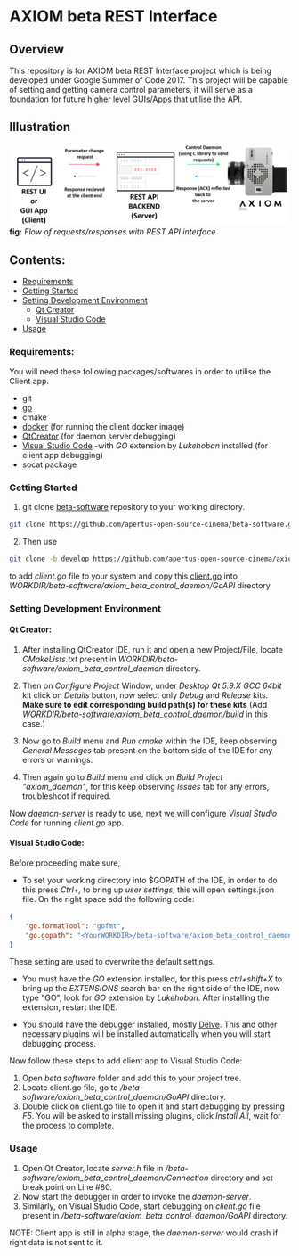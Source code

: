 # AXIOM beta REST Interface

## Overview
This repository is for AXIOM beta REST Interface project which is being developed under Google Summer of Code 2017. This project will be capable of setting and getting camera control parameters, it will serve as a foundation for future higher level GUIs/Apps that utilise the API.

## Illustration

![AXIOM beta REST connection](/image/AXIOM_fig.jpg)
**fig:** _Flow of requests/responses with REST API interface_

## Contents:
* [Requirements](https://github.com/apertus-open-source-cinema/axiom-beta-rest-interface/tree/develop#requirements)
* [Getting Started](https://github.com/apertus-open-source-cinema/axiom-beta-rest-interface/tree/develop#getting-started)
* [Setting Development Environment](https://github.com/apertus-open-source-cinema/axiom-beta-rest-interface/tree/develop#setting-development-environment)
    * [Qt Creator](https://github.com/apertus-open-source-cinema/axiom-beta-rest-interface/tree/develop#qt-creator)
    * [Visual Studio Code](https://github.com/apertus-open-source-cinema/axiom-beta-rest-interface/tree/develop#visual-studio-code)
* [Usage](https://github.com/apertus-open-source-cinema/axiom-beta-rest-interface/tree/develop#usage)

### Requirements:
You will need these following packages/softwares in order to utilise the Client app.
* git
* [go](https://golang.org/doc/install)
* cmake
* [docker](https://docs.docker.com/engine/installation/) (for running the client docker image)
* [QtCreator](https://www.qt.io/download-open-source/?hsCtaTracking=f977210e-de67-475f-a32b-65cec207fd03|d62710cd-e1db-46aa-8d4d-2f1c1ffdacea#section-2) (for daemon server debugging)
* [Visual Studio Code](https://code.visualstudio.com/download) -with _GO_ extension by _Lukehoban_ installed (for client app debugging)
* socat package

### Getting Started
1. git clone [beta-software](https://github.com/apertus-open-source-cinema/beta-software) repository to your working directory.
```bash
git clone https://github.com/apertus-open-source-cinema/beta-software.git 
```

2. Then use
```bash
git clone -b develop https://github.com/apertus-open-source-cinema/axiom-beta-rest-interface.git  
```
to add _client.go_ file to your system and copy this [client.go](https://github.com/apertus-open-source-cinema/axiom-beta-rest-interface/blob/develop/GoAPI/client.go) into _WORKDIR/beta-software/axiom_beta_control_daemon/GoAPI_ directory

### Setting Development Environment

#### Qt Creator:
1. After installing QtCreator IDE, run it and open a new Project/File, locate _CMakeLists.txt_ present in _WORKDIR/beta-software/axiom_beta_control_daemon_ directory.

2. Then on _Configure Project_ Window, under _Desktop Qt 5.9.X GCC 64bit_ kit click on _Details_ button, now select only _Debug_ and _Release_ kits. **Make sure to edit corresponding build path(s) for these kits** (Add _WORKDIR/beta-software/axiom_beta_control_daemon/build_ in this case.)

2. Now go to _Build_ menu and _Run cmake_ within the IDE, keep observing _General Messages_ tab present on the bottom side of the IDE for any errors or warnings.

3. Then again go to _Build_ menu and click on _Build Project "axiom_daemon"_, for this keep observing _Issues_ tab for any errors, troubleshoot if required.

Now _daemon-server_ is ready to use, next we will configure _Visual Studio Code_ for running _client.go_ app. 


#### Visual Studio Code:
Before proceeding make sure,
* To set your working directory into $GOPATH of the IDE, in order to do this press _Ctrl+,_ to bring up _user settings_, this will open settings.json file. On the right space add the following code:

```json
{
    "go.formatTool": "gofmt",
    "go.gopath": "<YourWORKDIR>/beta-software/axiom_beta_control_daemon/build/3rdParty/flatbuffers/src/flatbuffers_project:<YourWORKDIR>/beta-software/axiom_beta_control_daemon/build"
}
```
These setting are used to overwrite the default settings.

* You must have the _GO_ extension installed, for this press _ctrl+shift+X_ to bring up the _EXTENSIONS_ search bar on the right side of the IDE, now type "GO", look for _GO_ extension by _Lukehoban_. After installing the extension, restart the IDE.

* You should have the debugger installed, mostly [Delve](https://github.com/derekparker/delve). This and other necessary plugins will be installed automatically when you will start debugging process.

Now follow these steps to add client app to Visual Studio Code:

1. Open _beta software_ folder and add this to your project tree.
2. Locate client.go file, go to _/beta-software/axiom_beta_control_daemon/GoAPI_ directory.
3. Double click on client.go file to open it and start debugging by pressing _F5_. You will be asked to install missing plugins, click _Install All_, wait for the process to complete.


### Usage

1. Open Qt Creator, locate _server.h_ file in _/beta-software/axiom_beta_control_daemon/Connection_ directory and set break point on Line #80.
2. Now start the debugger in order to invoke the _daemon-server_.
3. Similarly, on Visual Studio Code, start debugging on _client.go_ file present in _/beta-software/axiom_beta_control_daemon/GoAPI_ directory.

NOTE: Client app is still in alpha stage, the _daemon-server_ would crash if right data is not sent to it.

